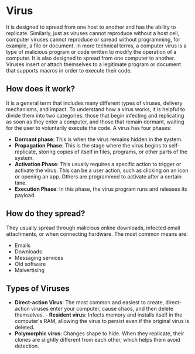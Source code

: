 # Virus

It is designed to spread from one host to another and has the ability to replicate. Similarly, just as viruses cannot reproduce without a host cell, computer viruses cannot reproduce or spread without programming, for example, a file or document. In more technical terms, a computer virus is a type of malicious program or code written to modify the operation of a computer. It is also designed to spread from one computer to another. Viruses insert or attach themselves to a legitimate program or document that supports macros in order to execute their code.

## How does it work?
It is a general term that includes many different types of viruses, delivery mechanisms, and impact. To understand how a virus works, it is helpful to divide them into two categories: those that begin infecting and replicating as soon as they enter a computer, and those that remain dormant, waiting for the user to voluntarily execute the code.
A virus has four phases:
- **Dormant phase**: This is when the virus remains hidden in the system.
- **Propagation Phase**: This is the stage where the virus begins to self-replicate, storing copies of itself in files, programs, or other parts of the system.
- **Activation Phase**: This usually requires a specific action to trigger or activate the virus. This can be a user action, such as clicking on an icon or opening an app. Others are programmed to activate after a certain time.
- **Execution Phase**: In this phase, the virus program runs and releases its payload.

## How do they spread?
They usually spread through malicious online downloads, infected email attachments, or when connecting hardware. The most common means are:
- Emails
- Downloads
- Messaging services
- Old software
- Malvertising

## Types of Viruses
- **Direct-action Virus**: The most common and easiest to create, direct-action viruses enter your computer, cause chaos, and then delete themselves. - **Resident virus**: Infects memory and installs itself in the computer's RAM, allowing the virus to persist even if the original virus is deleted.
- **Polymorphic virus**: Changes shape to hide. When they replicate, their clones are slightly different from each other, which helps them avoid detection.